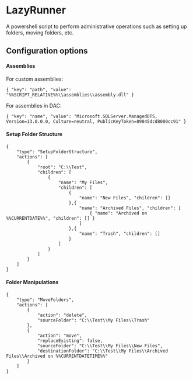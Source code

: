 # LazyRunner

A powershell script to perform administrative operations such as setting up folders, moving folders, etc.

## Configuration options

#### Assemblies

For custom assemblies:
```
{ "key": "path", "value": "%%SCRIPT_RELATIVE%%\\assemblies\\assembly.dll" }
```
For assemblies in DAC:
```
{ "key": "name", "value": "Microsoft.SQLServer.ManagedDTS, Version=13.0.0.0, Culture=neutral, PublicKeyToken=89845dcd8080cc91" }
```

#### Setup Folder Structure

```
{
	"type": "SetupFolderStructure",
	"actions": [
		{
			"root": "C:\\Test",
			"children": [
				{
					"name": "My Files",
					"children": [
						{
							"name": "New Files", "children": []
						},{
							"name": "Archived Files", "children": [
								{ "name": "Archived on %%CURRENTDATE%%", "children": [] }
							]
						},{
							"name": "Trash", "children": []
						}
					]
				}
			]
		}
	]
}
```

#### Folder Manipulations

```
{
	"type": "MoveFolders",
	"actions": [
		{
			"action": "delete",
			"sourceFolder": "C:\\Test\\My Files\\Trash"
		},
		{
			"action": "move",
			"replaceExisting": false,
			"sourceFolder": "C:\\Test\\My Files\\New Files",
			"destinationFolder": "C:\\Test\\My Files\\Archived Files\\Archived on %%CURRENTDATETIME%%"
		}
	]
}
```

